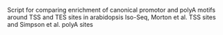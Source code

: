 Script for comparing enrichment of canonical promotor and polyA motifs around TSS and TES sites in arabidopsis Iso-Seq, Morton et al. TSS sites and Simpson et al. polyA sites
